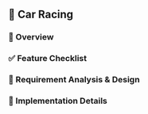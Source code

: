 ## 🚗 Car Racing

### 📝 Overview

### ✅ Feature Checklist

### 📐 Requirement Analysis & Design

### 🔧 Implementation Details
